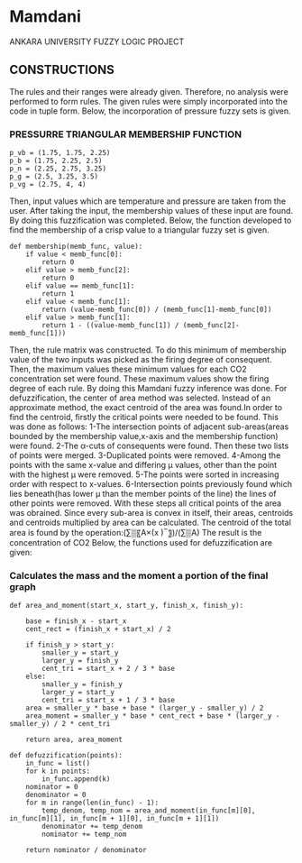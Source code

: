 # Mamdani



ANKARA UNIVERSITY FUZZY LOGIC PROJECT



## CONSTRUCTIONS


The rules and their ranges were already given. Therefore, no analysis were performed to form rules. The given rules were simply incorporated into the code in tuple form.
Below, the incorporation of pressure fuzzy sets is given.
### PRESSURRE TRIANGULAR MEMBERSHIP FUNCTION
```
p_vb = (1.75, 1.75, 2.25)
p_b = (1.75, 2.25, 2.5)
p_n = (2.25, 2.75, 3.25)
p_g = (2.5, 3.25, 3.5)
p_vg = (2.75, 4, 4)
```
Then, input values which are temperature and pressure are taken from the user.
After taking the input, the membership values of these input are found. By doing this fuzzification was completed.
Below, the function developed to find the membership of a crisp value to a triangular fuzzy set is given.
```
def membership(memb_func, value):
    if value < memb_func[0]:
        return 0
    elif value > memb_func[2]:
        return 0
    elif value == memb_func[1]:
        return 1
    elif value < memb_func[1]:
        return (value-memb_func[0]) / (memb_func[1]-memb_func[0])
    elif value > memb_func[1]:
        return 1 - ((value-memb_func[1]) / (memb_func[2]-memb_func[1]))
```
Then, the rule matrix was constructed. To do this minimum of membership value of the two inputs was picked as the firing degree of consequent. Then, the maximum values these minimum values for each CO2 concentration set were found. These maximum values show the firing degree of each rule. By doing this Mamdani fuzzy inference was done.
For defuzzification, the center of area method was selected. Instead of an approximate method, the exact centroid of the area was found.In order to find the centroid, firstly the critical points were needed to be found. This was done as follows:
1-The intersection points of adjacent sub-areas(areas bounded by the membership value,x-axis and the membership function) were found. 
2-The α-cuts of consequents were found. Then these two lists of points were merged. 
3-Duplicated points were removed.
4-Among the points with the same x-value and differing µ values, other than the point with the highest µ were removed.
5-The points were sorted in increasing order with respect to x-values.
6-Intersection points previously found which lies beneath(has lower µ than the member points of the line) the lines of other points were removed.
With these steps all critical points of the area was obrained. Since every sub-area is convex
 in itself, their areas, centroids and centroids multiplied by area can be calculated. The centroid of the total area is found by the operation:(∑▒〖A×(x ) ̅ 〗)/(∑▒A) The result is the concentration of CO2
Below, the functions used for defuzzification are given:

### Calculates  the mass and the moment  a portion of the final graph
```
def area_and_moment(start_x, start_y, finish_x, finish_y):

    base = finish_x - start_x
    cent_rect = (finish_x + start_x) / 2

    if finish_y > start_y:
        smaller_y = start_y
        larger_y = finish_y
        cent_tri = start_x + 2 / 3 * base
    else:
        smaller_y = finish_y
        larger_y = start_y
        cent_tri = start_x + 1 / 3 * base
    area = smaller_y * base + base * (larger_y - smaller_y) / 2
    area_moment = smaller_y * base * cent_rect + base * (larger_y - smaller_y) / 2 * cent_tri

    return area, area_moment

def defuzzification(points):
    in_func = list()
    for k in points:
        in_func.append(k)
    nominator = 0
    denominator = 0
    for m in range(len(in_func) - 1):
        temp_denom, temp_nom = area_and_moment(in_func[m][0], in_func[m][1], in_func[m + 1][0], in_func[m + 1][1])
        denominator += temp_denom
        nominator += temp_nom

    return nominator / denominator
```


 



